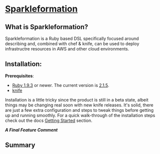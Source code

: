 # [Sparkleformation](https://github.com/sparkleformation/sparkle_formation)

## What is Sparkleformation?

Sparkleformation is a Ruby based DSL specifically focused around describing and, combined with chef & knife, can be used to deploy infrastructre resources in AWS and other cloud environments. 

## Installation:

**Prerequisites**:

* [Ruby 1.9.3](https://www.ruby-lang.org/en/downloads/) or newer. The current version is [2.1.5](https://www.ruby-lang.org/en/downloads/).
* [knife](https://docs.getchef.com/knife.html) 

Installation is a little tricky since the product is still in a beta state, albeit things may be changing real soon with new knife releases. It's solid, there are just a few extra configuration and steps to tweak things before getting up and running smoothly. For a quick walk-through of the installation steps check out the docs [Getting Started](https://github.com/sparkleformation/sparkle_formation/tree/master/docs#getting-started) section.




***A Final Feature Comment***

## Summary